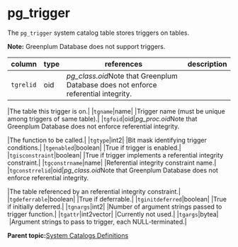 # pg\_trigger 

The `pg_trigger` system catalog table stores triggers on tables.

**Note:** Greenplum Database does not support triggers.

|column|type|references|description|
|------|----|----------|-----------|
|`tgrelid`|oid|*pg\_class.oid*Note that Greenplum Database does not enforce referential integrity.

|The table this trigger is on.|
|`tgname`|name| |Trigger name \(must be unique among triggers of same table\).|
|`tgfoid`|oid|*pg\_proc.oid*Note that Greenplum Database does not enforce referential integrity.

|The function to be called.|
|`tgtype`|int2| |Bit mask identifying trigger conditions.|
|`tgenabled`|boolean| |True if trigger is enabled.|
|`tgisconstraint`|boolean| |True if trigger implements a referential integrity constraint.|
|`tgconstrname`|name| |Referential integrity constraint name.|
|`tgconstrrelid`|oid|*pg\_class.oid*Note that Greenplum Database does not enforce referential integrity.

|The table referenced by an referential integrity constraint.|
|`tgdeferrable`|boolean| |True if deferrable.|
|`tginitdeferred`|boolean| |True if initially deferred.|
|`tgnargs`|int2| |Number of argument strings passed to trigger function.|
|`tgattr`|int2vector| |Currently not used.|
|`tgargs`|bytea| |Argument strings to pass to trigger, each NULL-terminated.|

**Parent topic:**[System Catalogs Definitions](../system_catalogs/catalog_ref-html.html)

